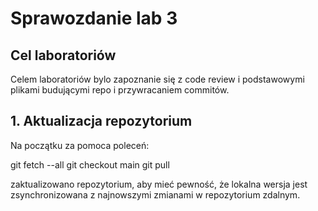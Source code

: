 
# Sprawozdanie lab 3
## Cel laboratoriów
Celem laboratoriów bylo zapoznanie się z code review i podstawowymi plikami budującymi repo i przywracaniem commitów.
## 1. Aktualizacja repozytorium

Na początku za pomoca poleceń:

git fetch --all
git checkout main
git pull

zaktualizowano repozytorium, aby mieć pewność, że lokalna wersja jest zsynchronizowana z najnowszymi zmianami w repozytorium zdalnym.

